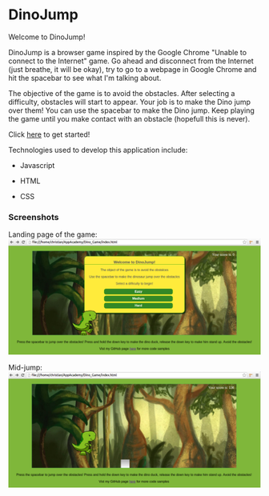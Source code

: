 # DinoJump

Welcome to DinoJump!

DinoJump is a browser game inspired by the Google Chrome
"Unable to connect to the Internet" game. Go ahead and disconnect from the Internet (just breathe, it will be okay),
try to go to a webpage in Google Chrome and hit the spacebar to see what I'm talking about.

The objective of the game is to avoid the obstacles. After selecting a difficulty,
obstacles will start to appear. Your job is to make the Dino jump over them! You can
use the spacebar to make the Dino jump. Keep playing the game until you
make contact with an obstacle (hopefull this is never).

Click [here] to get started!

Technologies used to develop this application include:

* Javascript

* HTML

* CSS


### Screenshots
Landing page of the game:
![alt text](images/screenshots/screenshot_main.png "Landing Page")

Mid-jump:
![alt text](images/screenshots/screenshot_jump.png "Action shot")

[here]: http://cbonaco1.github.io/dino_jump/
